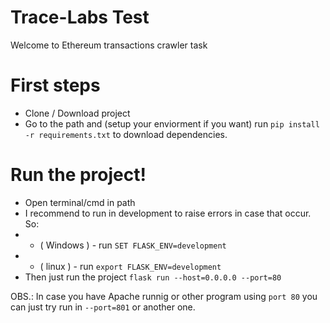 # Trace-Labs Test
Welcome to Ethereum transactions crawler task

# First steps
 - Clone / Download project
 - Go to the path and (setup your enviorment if you want) run ```pip install -r requirements.txt``` to download dependencies.
 
# Run the project!
 - Open terminal/cmd in path
 - I recommend to run in development to raise errors in case that occur. So:
 - - ( Windows ) - run ```SET FLASK_ENV=development```
 - - ( linux ) - run ```export FLASK_ENV=development```
 - Then just run the project ```flask run --host=0.0.0.0 --port=80```

 OBS.: In case you have Apache runnig or other program using ```port 80``` you can just try run in ```--port=801``` or another one.
